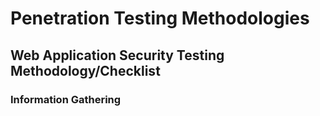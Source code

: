 # Penetration Testing Methodologies

## Web Application Security Testing Methodology/Checklist

### Information Gathering

